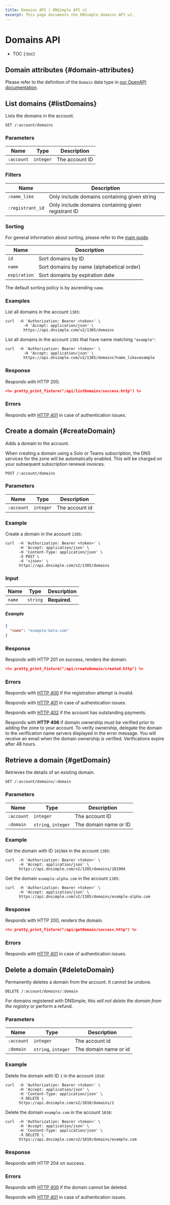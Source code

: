 ```yaml
---
title: Domains API | DNSimple API v2
excerpt: This page documents the DNSimple domains API v2.
---
```


# Domains API

* TOC
{:toc}


## Domain attributes {#domain-attributes}

Please refer to the definition of the `Domain` data type in [our OpenAPI documentation](/v2/openapi.yml/).


## List domains {#listDomains}

Lists the domains in the account.

~~~
GET /:account/domains
~~~

### Parameters

Name | Type | Description
-----|------|------------
`:account` | `integer` | The account ID

### Filters

Name | Description
-----|------------
`:name_like` | Only include domains containing given string
`:registrant_id` | Only include domains containing given registrant ID

### Sorting

For general information about sorting, please refer to the [main guide](/v2/#sorting).

Name | Description
-----|------------
`id` | Sort domains by ID
`name` | Sort domains by name (alphabetical order)
`expiration` | Sort domains by expiration date

The default sorting policy is by ascending `name`.

### Examples

List all domains in the account `1385`:

~~~shell
curl  -H 'Authorization: Bearer <token>' \
        -H 'Accept: application/json' \
        https://api.dnsimple.com/v2/1385/domains
~~~

List all domains in the account `1385` that have name matching `"example"`:

~~~shell
curl  -H 'Authorization: Bearer <token>' \
        -H 'Accept: application/json' \
        https://api.dnsimple.com/v2/1385/domains?name_like=example
~~~

### Response

Responds with HTTP 200.

~~~json
<%= pretty_print_fixture("/api/listDomains/success.http") %>
~~~

### Errors

Responds with [HTTP 401](/v2/#unauthorized) in case of authentication issues.

## Create a domain {#createDomain}

Adds a domain to the account.

<note>
When creating a domain using a Solo or Teams subscription, the DNS services for the zone will be automatically enabled. This will be charged on your subsequent subscription renewal invoices.
</note>

~~~
POST /:account/domains
~~~

### Parameters

Name | Type | Description
-----|------|------------
`:account` | `integer` | The account id

### Example

Create a domain in the account `1385`:

~~~
curl  -H 'Authorization: Bearer <token>' \
      -H 'Accept: application/json' \
      -H 'Content-Type: application/json' \
      -X POST \
      -d '<json>' \
      https://api.dnsimple.com/v2/1385/domains
~~~

### Input

Name | Type | Description
-----|------|------------
`name` | `string` | **Required**.

##### Example

~~~json
{
  "name": "example-beta.com"
}
~~~

### Response

Responds with HTTP 201 on success, renders the domain.

~~~json
<%= pretty_print_fixture("/api/createDomain/created.http") %>
~~~

### Errors

Responds with [HTTP 400](/v2/#bad-request) if the registration attempt is invalid.

Responds with [HTTP 401](/v2/#unauthorized) in case of authentication issues.

Responds with [HTTP 402](/v2/#payment-required) if the account has outstanding payments.

Responds with **HTTP 406** if domain ownership must be verified prior to adding the zone to your account. To verify ownership, delegate the domain to the verification name servers displayed in the error message. You will receive an email when the domain ownership is verified. Verifications expire after 48 hours.

## Retrieve a domain {#getDomain}

Retrieves the details of an existing domain.

~~~
GET /:account/domains/:domain
~~~

### Parameters

Name | Type | Description
-----|------|------------
`:account` | `integer` | The account ID
`:domain` | `string`, `integer` | The domain name or ID

### Example

Get the domain with ID `181984` in the account `1385`:

    curl  -H 'Authorization: Bearer <token>' \
          -H 'Accept: application/json' \
          https://api.dnsimple.com/v2/1385/domains/181984

Get the domain `example-alpha.com` in the account `1385`:

    curl  -H 'Authorization: Bearer <token>' \
          -H 'Accept: application/json' \
          https://api.dnsimple.com/v2/1385/domains/example-alpha.com

### Response

Responds with HTTP 200, renders the domain.

~~~json
<%= pretty_print_fixture("/api/getDomain/success.http") %>
~~~

### Errors

Responds with [HTTP 401](/v2/#unauthorized) in case of authentication issues.


## Delete a domain {#deleteDomain}

Permanently deletes a domain from the account. It cannot be undone.

~~~
DELETE /:account/domains/:domain
~~~

For domains registered with DNSimple, this *will not delete the domain from the registry* or perform a refund.

### Parameters

Name | Type | Description
-----|------|------------
`:account` | `integer` | The account id
`:domain` | `string`, `integer` | The domain name or id

### Example

Delete the domain with ID `1` in the account `1010`:

    curl  -H 'Authorization: Bearer <token>' \
          -H 'Accept: application/json' \
          -H 'Content-Type: application/json' \
          -X DELETE \
          https://api.dnsimple.com/v2/1010/domains/1

Delete the domain `example.com` in the account `1010`:

    curl  -H 'Authorization: Bearer <token>' \
          -H 'Accept: application/json' \
          -H 'Content-Type: application/json' \
          -X DELETE \
          https://api.dnsimple.com/v2/1010/domains/example.com

### Response

Responds with HTTP 204 on success.

### Errors

Responds with [HTTP 400](/v2/#bad-request) if the domain cannot be deleted.

Responds with [HTTP 401](/v2/#unauthorized) in case of authentication issues.
